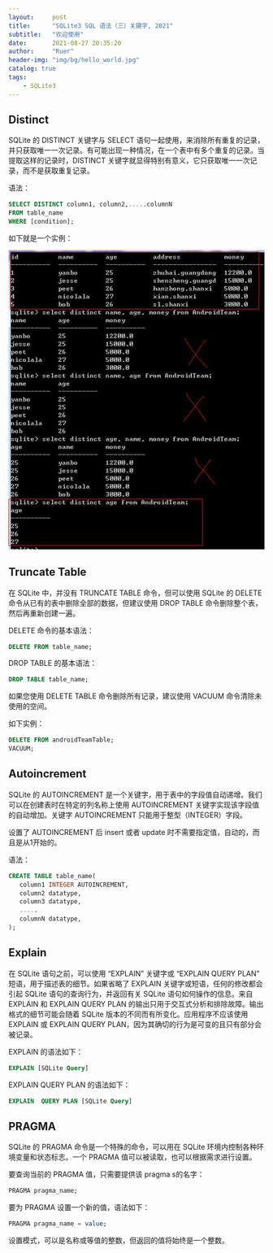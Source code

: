 ```yaml
---
layout:     post
title:      "SQLite3 SQL 语法（三）关键字, 2021"
subtitle:   "欢迎使用"
date:       2021-08-27 20:35:20
author:     "Ruer"
header-img: "img/bg/hello_world.jpg"
catalog: true
tags:
    - SQLite3
---
```


## Distinct

SQLite 的 DISTINCT 关键字与 SELECT 语句一起使用，来消除所有重复的记录，并只获取唯一一次记录。有可能出现一种情况，在一个表中有多个重复的记录。当提取这样的记录时，DISTINCT 关键字就显得特别有意义，它只获取唯一一次记录，而不是获取重复记录。

语法：

```SQL
SELECT DISTINCT column1, column2,.....columnN 
FROM table_name
WHERE [condition];
```

如下就是一个实例：

![1](/img/SQLite3/Distinct关键字.jpg)

## Truncate Table

在 SQLite 中，并没有 TRUNCATE TABLE 命令，但可以使用 SQLite 的 DELETE 命令从已有的表中删除全部的数据，但建议使用 DROP TABLE 命令删除整个表，然后再重新创建一遍。

DELETE 命令的基本语法：

```SQL
DELETE FROM table_name;
```

DROP TABLE 的基本语法：

```SQL
DROP TABLE table_name;
```

如果您使用 DELETE TABLE 命令删除所有记录，建议使用 VACUUM 命令清除未使用的空间。

如下实例：

```SQL
DELETE FROM androidTeamTable;
VACUUM;
```

## Autoincrement

SQLite 的 AUTOINCREMENT 是一个关键字，用于表中的字段值自动递增。我们可以在创建表时在特定的列名称上使用 AUTOINCREMENT 关键字实现该字段值的自动增加。关键字 AUTOINCREMENT 只能用于整型（INTEGER）字段。

设置了 AUTOINCREMENT 后 insert 或者 update 时不需要指定值，自动的，而且是从1开始的。

语法：

```SQL
CREATE TABLE table_name(
   column1 INTEGER AUTOINCREMENT,
   column2 datatype,
   column3 datatype,
   .....
   columnN datatype,
);
```

## Explain

在 SQLite 语句之前，可以使用 “EXPLAIN” 关键字或 “EXPLAIN QUERY PLAN” 短语，用于描述表的细节。如果省略了 EXPLAIN 关键字或短语，任何的修改都会引起 SQLite 语句的查询行为，并返回有关 SQLite 语句如何操作的信息。来自 EXPLAIN 和 EXPLAIN QUERY PLAN 的输出只用于交互式分析和排除故障。输出格式的细节可能会随着 SQLite 版本的不同而有所变化。应用程序不应该使用 EXPLAIN 或 EXPLAIN QUERY PLAN，因为其确切的行为是可变的且只有部分会被记录。

EXPLAIN 的语法如下：

```SQL
EXPLAIN [SQLite Query]
```

EXPLAIN QUERY PLAN 的语法如下：

```SQL
EXPLAIN  QUERY PLAN [SQLite Query]
```

## PRAGMA

SQLite 的 PRAGMA 命令是一个特殊的命令，可以用在 SQLite 环境内控制各种环境变量和状态标志。一个 PRAGMA 值可以被读取，也可以根据需求进行设置。

要查询当前的 PRAGMA 值，只需要提供该 pragma s的名字：

```SQL
PRAGMA pragma_name;
```

要为 PRAGMA 设置一个新的值，语法如下：

```SQL
PRAGMA pragma_name = value;
```

设置模式，可以是名称或等值的整数，但返回的值将始终是一个整数。